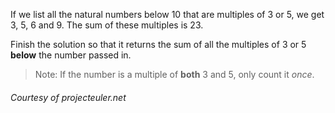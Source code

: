 If we list all the natural numbers below 10 that are multiples of 3 or 5, we get 3, 5, 6 and 9. The sum of these multiples is 23.

Finish the solution so that it returns the sum of all the multiples of 3 or 5 **below** the number passed in. 

> Note: If the number is a multiple of **both** 3 and 5, only count it *once*.
  
###### *Courtesy of projecteuler.net*
